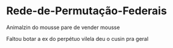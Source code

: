 # Rede-de-Permutação-Federais
Animalzin do mousse pare de vender mousse

Faltou botar a ex do perpétuo
vilela deu o cusin pra geral

